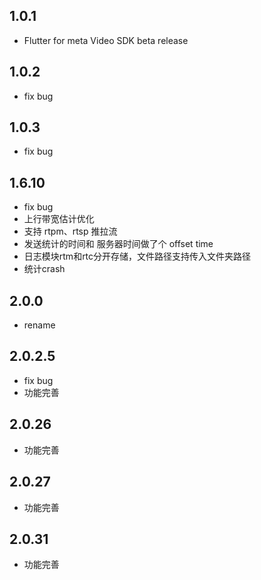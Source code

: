 ## 1.0.1

* Flutter for meta Video SDK beta release

## 1.0.2

* fix bug

## 1.0.3

* fix bug

## 1.6.10

* fix bug
* 上行带宽估计优化
* 支持 rtpm、rtsp 推拉流
* 发送统计的时间和 服务器时间做了个 offset time
* 日志模块rtm和rtc分开存储，文件路径支持传入文件夹路径
* 统计crash

## 2.0.0

* rename

## 2.0.2.5

* fix bug
* 功能完善

## 2.0.26

* 功能完善

## 2.0.27

* 功能完善

## 2.0.31

* 功能完善
